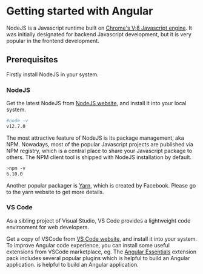 # Getting started with Angular

NodeJS is a Javascript runtime built on [Chrome's V;8 Javascript engine](https://v8.dev/).  It was initially designated for backend Javascript development, but it is very popular in the frontend development. 

## Prerequisites

Firstly install NodeJS in your system.

### NodeJS

Get the latest NodeJS from [NodeJS website](https://nodejs.org), and install it into your local system.

```sh
#node -v
v12.7.0
```

The most attractive feature of NodeJS is its package management, aka NPM. Nowadays,  most of the popular Javascript projects are published via NPM registry,  which is a central place to share your Javascript package to others.   The NPM client tool is shipped with NodeJS installation by default.

```sh
>npm -v
6.10.0
```

Another popular packager is [Yarn](https://yarnpkg.com/en), which is created by Facebook.  Please go to the yarn website to get more details.

### VS Code 

As a sibling project of Visual Studio,  VS Code provides a lightweight code environment for web developers. 

Get a copy of VSCode from [VS Code website](https://code.visualstudio.com), and install it into your system.  To improve Angular code experience, you can install some useful extensions from VSCode marketplace, eg.  The [Angular Essentials](https://marketplace.visualstudio.com/items?itemName=johnpapa.angular-essentials) extension pack  includes several popular plugins which is helpful to build an  Angular application. is helpful to build an  Angular application. 













